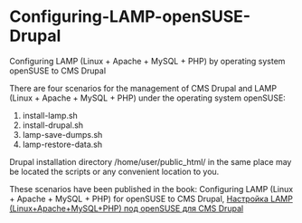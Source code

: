 # Configuring-LAMP-openSUSE-Drupal
Configuring LAMP (Linux + Apache + MySQL + PHP) by operating system openSUSE to CMS Drupal

There are four scenarios for the management of CMS Drupal and LAMP (Linux + Apache + MySQL + PHP) under the operating system openSUSE:

1. install-lamp.sh
2. install-drupal.sh
3. lamp-save-dumps.sh
4. lamp-restore-data.sh

Drupal installation directory /home/user/public_html/ in the same place may be located the scripts or any convenient location to you.

These scenarios have been published in the book: Configuring LAMP (Linux + Apache + MySQL + PHP) for openSUSE to CMS Drupal, <a href="https://www.lap-publishing.com/catalog/details/store/fr/book/978-3-659-59361-1/Настройка-lamp-linux+apache+mysql+php-под-opensuse-для-cms-drupal" target="_blank">Настройка LAMP (Linux+Apache+MySQL+PHP) под openSUSE для CMS Drupal</a>
